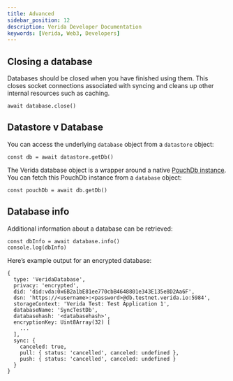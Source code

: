 ```yaml
---
title: Advanced
sidebar_position: 12
description: Verida Developer Documentation
keywords: [Verida, Web3, Developers]
---
```


## Closing a database

Databases should be closed when you have finished using them. This closes socket connections associated with syncing and cleans up other internal resources such as caching.

```tsx
await database.close()
```

## Datastore v Database

You can access the underlying `database` object from a `datastore` object:

```tsx
const db = await datastore.getDb()
```

The Verida database object is a wrapper around a native [PouchDb instance](https://pouchdb.com/api.html). You can fetch this PouchDb instance from a `database` object:

```tsx
const pouchDb = await db.getDb()
```

## Database info

Additional information about a database can be retrieved:

```tsx
const dbInfo = await database.info()
console.log(dbInfo)
```

Here’s example output for an encrypted database:

```tsx
{
  type: 'VeridaDatabase',
  privacy: 'encrypted',
  did: 'did:vda:0x6B2a1bE81ee770cbB4648801e343E135e8D2Aa6F',
  dsn: 'https://<username>:<password>@db.testnet.verida.io:5984',
  storageContext: 'Verida Test: Test Application 1',
  databaseName: 'SyncTestDb',
  databasehash: '<databasehash>',
  encryptionKey: Uint8Array(32) [
    ...
  ],
  sync: {
    canceled: true,
    pull: { status: 'cancelled', canceled: undefined },
    push: { status: 'cancelled', canceled: undefined }
  }
}
```